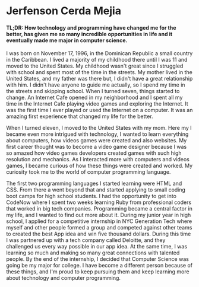 # Jerfenson Cerda Mejia



#### TL;DR: How technology and programming have changed me for the better, has given me so many incredible opportunities in life and it eventually made me major in computer science.

 I was born on November 17, 1996, in the Dominican Republic a small country in the Caribbean. I lived a majority of my childhood there until I was 11 and moved to the United States. My childhood wasn't great since I struggled with school and spent most of the time in the streets. My mother lived in the United States, and my father was there but, I didn't have a great relationship with him. I didn't have anyone to guide me actually, so I spend my time in the streets and skipping school. When I turned seven, things started to change. An Internet Cafe opened in my neighborhood and I spent all my time in the Internet Cafe playing video games and exploring the Internet. It was the first time I ever played or used the Internet on a computer. It was an amazing first experience that changed my life for the better.

When I turned eleven, I moved to the United States with my mom. Here my I became even more intrigued with technology, I wanted to learn everything about computers, how videos games were created and also websites. My first career thought was to become a video game designer because I was so amazed how video games developers created games with such high resolution and mechanics. As I interacted more with computers and videos games, I became curious of how these things were created and worked. My curiosity took me to the world of computer programming language.

The first two programming languages I started learning were HTML and CSS. From there a went beyond that and started applying to small coding boot camps for high school students. I had the opportunity to get into CodeNow where I spent two weeks learning Ruby from professional coders that worked in big tech companies. Programming became a central factor in my life, and I wanted to find out more about it. During my junior year in high school, I applied for a competitive internship in NYC Generation Tech where myself and other people formed a group and competed against other teams to created the best App idea and win five thousand dollars. During this time I was partnered up with a tech company called Deloitte, and they challenged us every way possible in our app idea. At the same time, I was learning so much and making so many great connections with talented people. By the end of the internship, I decided that Computer Science was going be my major for college. I have become a different person because of these things, and I'm proud to keep pursuing them and keep learning more about technology and computer programming.
